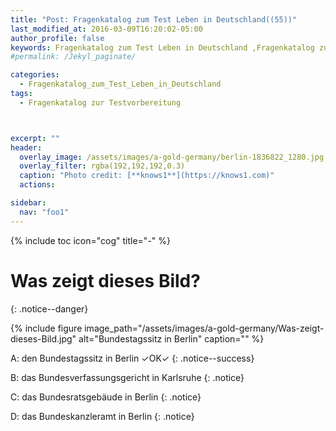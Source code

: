 ```yaml
---
title: "Post: Fragenkatalog zum Test Leben in Deutschland((55))"
last_modified_at: 2016-03-09T16:20:02-05:00
author_profile: false
keywords: Fragenkatalog zum Test Leben in Deutschland ,Fragenkatalog zur Testvorbereitung , Test Leben in Deutschland BAMF , test leben in deutschland 33 fragen , leben in deutschland 300 fragen app , lieben in deutschland 300 fragen
#permalink: /Jekyl_paginate/

categories:
  - Fragenkatalog_zum_Test_Leben_in_Deutschland
tags:
  - Fragenkatalog zur Testvorbereitung



excerpt: ""
header:
  overlay_image: /assets/images/a-gold-germany/berlin-1836822_1280.jpg
  overlay_filter: rgba(192,192,192,0.3)
  caption: "Photo credit: [**knows1**](https://knows1.com)"
  actions:

sidebar:
  nav: "foo1"
---
```


{% include toc icon="cog" title="-" %}

# Was zeigt dieses Bild?
{: .notice--danger}

{% include figure image_path="/assets/images/a-gold-germany/Was-zeigt-dieses-Bild.jpg" alt="Bundestagssitz in Berlin" caption="" %}

A: den Bundestagssitz in Berlin ✓OK✓
{: .notice--success}

B: das Bundesverfassungsgericht in Karlsruhe
 {: .notice}

C: das Bundesratsgebäude in Berlin
 {: .notice}

D: das Bundeskanzleramt in Berlin
 {: .notice}
